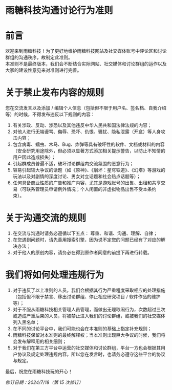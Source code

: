 # 雨糖科技沟通讨论行为准则
# 前言
欢迎来到雨糖科技！为了更好地维护雨糖科技网站及社交媒体账号中评论区和讨论群组的沟通秩序，故制定此准则。<br>
本准则不是最终版本，我们会不断结合实际网站、社交媒体和讨论群组的运作以及大家的建设性意见来对准则进行完善。<br>

# 关于禁止发布内容的规则
您在交流发言以及添加 / 编辑个人信息（包括但不限于用户名、签名档、自我介绍等）的时候，不得发布违反以下规则的内容：
1. 有关涉政、反动、涉恐以及其他违反中华人民共和国法律法规的内容；
2. 对他人进行无端谩骂、侮辱、恐吓、仇恨、骚扰、隐私泄露（开盒）等人身攻击内容；
3. 包含病毒、蠕虫、木马、Bug、炸弹等具有破坏性的软件、文档或材料的内容（安全研究用途除外，但必须以显著方式添加相关提示警告，以防止不知情的用户因此造成损失）；
4. 引起群成员普遍不适，破坏讨论群组内交流氛围的恶意行为；
5. 容易引起较大争议的话题（如《原神》、《崩坏：星穹铁道》、《幻塔》等游戏的玩法以及对剧情的深度讨论、男女对立话题和社会热点话题等）；
6. 任何具备商业性质的广告和推广内容，尤其是游戏账号的出售、出租和共享交易（可联系管理员申请例外情况；个人闲置的非虚拟物品出售不受本条约束）。

# 关于沟通交流的规则
1. 在交流与沟通时请务必遵循以下五点： 尊重、和谐、沟通、理解、自律；
2. 在您遇到问题时，请先善用搜索引擎，因为说不定您的问题已经有了对应的解决办法；
3. 对于他人的原创内容，请务必在得到原作者同意的前提下再进行转载。

# 我们将如何处理违规行为
1. 对于违反了以上准则的人员，我们会根据其行为严重程度采取相应的处理措施（包括但不限于禁言、移出讨论群组、停止相应研究项目 / 软件作品的维护等）；
2. 对于不服从雨糖科技相关管理人员管理，而做出无理取闹行为，次数超过三次或造成严重后果的人员，将被禁止进入我们的讨论群组，或被我们的社交媒体列入黑名单；
3. 在不同的讨论平台中，我们可能也会在本准则的基础上指定补充规则；
4. 雨糖科技保留对本准则的最终解释权；当本准则出现巨大争议的时候，我们将会发布解释用的相关细则；
5. 对于我们在第三方平台中运营的社交媒体和讨论群组，平台一方也会根据其用户协议及规定处理违规内容。所以您在发言时，也请务必遵守这些平台的协议与规定。

最后，祝您在雨糖科技玩的开心！

*修订日期：2024/7/18（第 15 次修订）*

